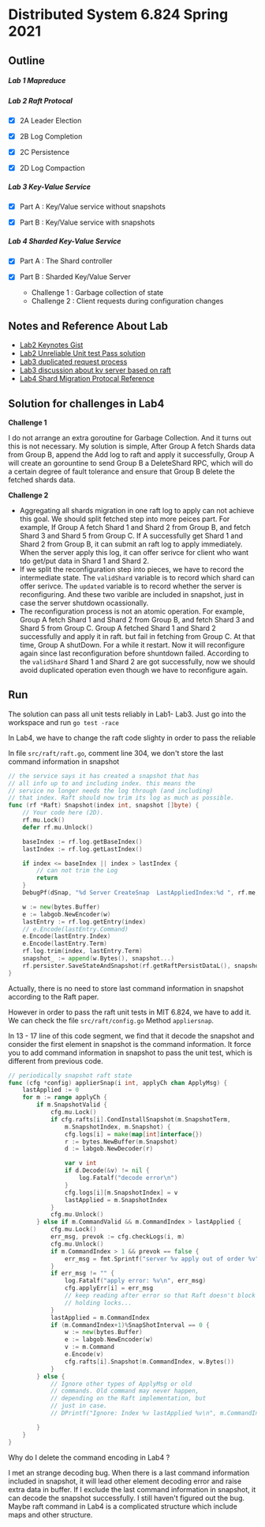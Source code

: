 # Distributed System 6.824 Spring 2021



## Outline

##### Lab 1 Mapreduce

##### Lab 2 Raft Protocal

- [x]  2A Leader Election

- [x]  2B Log Completion

- [x]  2C Persistence

- [x]  2D Log Compaction

##### Lab 3 Key-Value Service

- [x] Part A : Key/Value service without snapshots

- [x] Part B : Key/Value service with snapshots

##### Lab 4 Sharded Key-Value Service

- [x] Part A : The Shard controller

- [x] Part B : Sharded Key/Value Server
  - Challenge 1 : Garbage collection of state
  - Challenge 2 : Client requests during configuration changes





## Notes and Reference About Lab

- [Lab2 Keynotes Gist](https://gist.github.com/Zrealshadow/9e4a8e213bb9eca5b5ce2e985b396f7c)
- [Lab2 Unreliable Unit test Pass solution](https://gist.github.com/Zrealshadow/5ae7da85d00194cc331a0b996b57b90e)
- [Lab3 duplicated request process](https://jaxonwang.github.io/programming/mit-6.824-lab3-%E4%B8%80%E7%A7%8Dclient-request-%E5%8E%BB%E9%87%8D%E6%96%B9%E5%BC%8F/)
- [Lab3 discussion about kv server based on raft](https://www.zhihu.com/question/278551592)
- [Lab4 Shard Migration Protocal Reference](https://jaxonwang.github.io/programming/MIT-6.824-Lab-4-Sharded-KeyValue-Service%E7%9A%84%E4%B8%AA%E4%BA%BA%E5%AE%9E%E7%8E%B0/)





## Solution for challenges in Lab4

**Challenge 1**

I do not arrange an extra goroutine for Garbage Collection. And it turns out this is not necessary. My solution is simple, After Group A fetch Shards data from Group B, append the Add log to raft and apply it successfully, Group A will create an gorountine to send Group B a DeleteShard RPC, which will do a certain degree of fault tolerance and ensure that Group B delete the fetched shards data.

**Challenge 2**

- Aggregating all shards migration in one raft log to apply can not achieve this goal. We should split fetched step into more peices part. For example, If Group A fetch Shard 1 and Shard 2 from Group B, and fetch Shard 3 and Shard 5 from Group C. If A successfully get Shard 1 and Shard 2 from Group B, it can submit an raft log to apply immediately. When the server apply this log, it can offer serivce for client who want tdo get/put data in Shard 1 and Shard 2.
- If we split the reconfiguration step into pieces, we have to record the intermediate state. The `validShard` variable is to record which shard can offer serivce. The `updated` variable is to record whether the server is reconfiguring. And these two varible are included in snapshot, just in case the server shutdown ocassionally.
- The reconfiguration process is not an atomic operation. For example, Group A fetch Shard 1 and Shard 2 from Group B, and fetch Shard 3 and Shard 5 from Group C. Group A fetched Shard 1 and Shard 2 successfully and apply it in raft. but fail in fetching from Group C. At that time, Group A shutDown. For a while it restart. Now it will reconfigure again since last reconfiguration before shuntdown failed. According to the `validShard` Shard 1 and Shard 2 are got successfully, now we should avoid duplicated operation even though we have to reconfigure again. 



## Run 

The solution can pass all unit tests reliably in Lab1- Lab3. Just go into the workspace and run `go test -race`

In Lab4, we have to change the raft code slighty in order to pass the reliable

In file `src/raft/raft.go`, comment line 304, we don't store the last command information in snapshot

```go
// the service says it has created a snapshot that has
// all info up to and including index. this means the
// service no longer needs the log through (and including)
// that index. Raft should now trim its log as much as possible.
func (rf *Raft) Snapshot(index int, snapshot []byte) {
	// Your code here (2D).
	rf.mu.Lock()
	defer rf.mu.Unlock()

	baseIndex := rf.log.getBaseIndex()
	lastIndex := rf.log.getLastIndex()

	if index <= baseIndex || index > lastIndex {
		// can not trim the Log
		return
	}
	DebugPf(dSnap, "%d Server CreateSnap  LastAppliedIndex:%d ", rf.me, index)

	w := new(bytes.Buffer)
	e := labgob.NewEncoder(w)
	lastEntry := rf.log.getEntry(index)
	// e.Encode(lastEntry.Command)
	e.Encode(lastEntry.Index)
	e.Encode(lastEntry.Term)
	rf.log.trim(index, lastEntry.Term)
	snapshot_ := append(w.Bytes(), snapshot...)
	rf.persister.SaveStateAndSnapshot(rf.getRaftPersistDataL(), snapshot_)
}
```



Actually, there is no need to store last command information in snapshot according to the Raft paper.

However in order to pass the raft unit tests in MIT 6.824, we have to add it. We can check the file `src/raft/config.go`  Method `appliersnap`.

In 13 - 17 line of this code segment, we find that it decode the snapshot and consider the first element in snapshot is the command information. It force you to add command information in snapshot to pass the unit test, which is different from previous code.

```go
// periodically snapshot raft state
func (cfg *config) applierSnap(i int, applyCh chan ApplyMsg) {
	lastApplied := 0
	for m := range applyCh {
		if m.SnapshotValid {
			cfg.mu.Lock()
			if cfg.rafts[i].CondInstallSnapshot(m.SnapshotTerm,
				m.SnapshotIndex, m.Snapshot) {
				cfg.logs[i] = make(map[int]interface{})
				r := bytes.NewBuffer(m.Snapshot)
				d := labgob.NewDecoder(r)

				var v int
				if d.Decode(&v) != nil {
					log.Fatalf("decode error\n")
				}
				cfg.logs[i][m.SnapshotIndex] = v
				lastApplied = m.SnapshotIndex
			}
			cfg.mu.Unlock()
		} else if m.CommandValid && m.CommandIndex > lastApplied {
			cfg.mu.Lock()
			err_msg, prevok := cfg.checkLogs(i, m)
			cfg.mu.Unlock()
			if m.CommandIndex > 1 && prevok == false {
				err_msg = fmt.Sprintf("server %v apply out of order %v", i, m.CommandIndex)
			}
			if err_msg != "" {
				log.Fatalf("apply error: %v\n", err_msg)
				cfg.applyErr[i] = err_msg
				// keep reading after error so that Raft doesn't block
				// holding locks...
			}
			lastApplied = m.CommandIndex
			if (m.CommandIndex+1)%SnapShotInterval == 0 {
				w := new(bytes.Buffer)
				e := labgob.NewEncoder(w)
				v := m.Command
				e.Encode(v)
				cfg.rafts[i].Snapshot(m.CommandIndex, w.Bytes())
			}
		} else {
			// Ignore other types of ApplyMsg or old
			// commands. Old command may never happen,
			// depending on the Raft implementation, but
			// just in case.
			// DPrintf("Ignore: Index %v lastApplied %v\n", m.CommandIndex, lastApplied)

		}
	}
}
```

Why do I delete the command encoding in Lab4 ?

I met an strange decoding bug. When there is a last command information included in snapshot, it will lead other element decoding error and raise extra data in buffer. If I exclude the last command information in snapshot, it can decode the snapshot successfully. I still haven't figured out the bug. Maybe raft command in Lab4 is a complicated structure which include maps and other structure.







